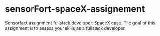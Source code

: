 # sensorFort-spaceX-assignement
Sensorfact assignment fullstack developer: SpaceX case. The goal of this assignment is to assess your skills as a fullstack developer.

